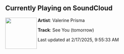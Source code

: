 ## Currently Playing on SoundCloud

[<img align="left" width="100" src="https://i1.sndcdn.com/artworks-prvbeI0uazgjcH6f-zhWQ7w-t500x500.png">](https://soundcloud.com/valerineprisma/see-you-tomorrow?in=valerineprisma/sets/see-you-tomorrow-single)

**Artist**: Valerine Prisma 

**Track**: See You (tomorrow)

Last updated at 2/17/2025, 9:55:33 AM
